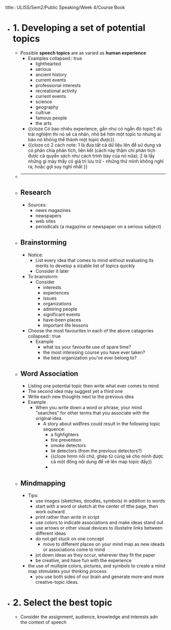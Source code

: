 title:: ULISS/Sem2/Public Speaking/Week 4/Course Book

- # 1. Developing a set of potential topics
	- Possible **speech topics** are as varied as **human experience**
		- Examples
		  collapsed:: true
			- lighthearted
			- serious
			- ancient history
			- current events
			- professional interests
			- recreational activity
			- current events
			- science
			- geography
			- cultrue
			- famous people
			- the arts
		- {{cloze Có bao nhiêu experience, gần như có ngần đó topic? dù trải nghiệm thì nó sẽ cá nhân, nhỏ bé hơn một topic to nhưng ai bảo nó không thể thành một topic được}}
		- {{cloze có 2 cách note: 1 là đưa tất cả dữ liệu lên để sử dụng và có phân chia phân tích, liên kết (cách này thậm chí phân tích được cả quyển sách như cách trình bày của nó nữa); 2 là lấy những gì mày thấy có giá trị lưu trữ - những thứ mình không nghĩ ra, hoặc gợi suy nghĩ nhất }}
	- ___
	- ## Research
		- Sources:
			- news magazines
			- newspapers
			- web sites
			- periodicals (a magazine or newspaper on a serious subject)
	- ## Brainstorming
		- Notice:
			- List every idea that comes to mind without evaluating its merits to develop a sizable list of topics quickly
			- Consider it later
		- To brainstorm:
			- Consider
				- interests
				- experiences
				- issues
				- organizations
				- admiring people
				- significant events
				- have-been places
				- important life lessons
		- Choose the most favourites in each of the above catagories
		  collapsed:: true
			- Example
				- what iss your favourite use of spare time?
				- the most interesing course you have ever taken?
				- the best organization you've ever belong to?
	- ## Word Association
		- Listing one potential topic then write what ever comes to mind
		- The second idea may suggest yet a third one
		- Write each new thoughts next to the previous idea
		- Example
			- When you write down a word or phrase, your mind "searches" for other terms that you associate with the original idea.
				- A story about widfires could result in the following topic sequence:
					- a fighfighters
					- fire prevention
					- smoke detectors
					- lie detectors (from the previous detectors?)
					- {{cloze hmm nối chữ, ghép từ cũng sẽ cho mình được cả một đống nội dung để vẽ lên map topic đấy}}
					-
	- ## Mindmapping
		- Tips:
			- use images (sketches, doodles, symbols) in addition to words
			- start with a word or sketch at the center of tthe page, then work outward
			- print rather than write in script
			- use colors to indicate associations and make ideas stand out
			- use arrows or other visual devices to illustatre links between different ideas
			- do not get stuck on one concept
				- move to different places on your mind map as new ideads or associations come to mind
			- jot down ideas as they occur, wherever they fit the paper
			- be creative, and have fun with the experience
		- the use of multiple colors, pictures, and symbols to create a mind map stimulates your thinking process
			- you use both sides of our brain and generate more-and more creative-topic ideas.
- # 2. Select the best topic
	- Consider the assignment, audience, knowledge and interests adn the context of speech